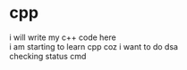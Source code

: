 # cpp
i will write my c++ code here
<br>
i am starting to learn cpp coz i want to do dsa 
<br>
checking status cmd